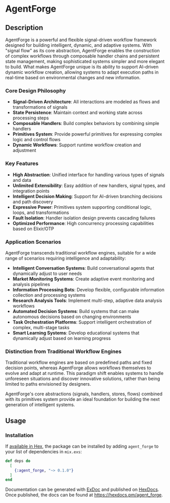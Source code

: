 # AgentForge

## Description

AgentForge is a powerful and flexible signal-driven workflow framework designed for building intelligent, dynamic, and adaptive systems. With "signal flow" as its core abstraction, AgentForge enables the construction of complex workflows through composable handler chains and persistent state management, making sophisticated systems simpler and more elegant to build. What makes AgentForge unique is its ability to support AI-driven dynamic workflow creation, allowing systems to adapt execution paths in real-time based on environmental changes and new information.

### Core Design Philosophy

- **Signal-Driven Architecture**: All interactions are modeled as flows and transformations of signals
- **State Persistence**: Maintain context and working state across processing steps
- **Composable Handlers**: Build complex behaviors by combining simple handlers
- **Primitives System**: Provide powerful primitives for expressing complex logic and control flows
- **Dynamic Workflows**: Support runtime workflow creation and adjustment

### Key Features

- **High Abstraction**: Unified interface for handling various types of signals and data
- **Unlimited Extensibility**: Easy addition of new handlers, signal types, and integration points
- **Intelligent Decision Making**: Support for AI-driven branching decisions and path discovery
- **Expressive Power**: Primitives system supporting conditional logic, loops, and transformations
- **Fault Isolation**: Handler isolation design prevents cascading failures
- **Optimized Performance**: High concurrency processing capabilities based on Elixir/OTP

### Application Scenarios

AgentForge transcends traditional workflow engines, suitable for a wide range of scenarios requiring intelligence and adaptability:

- **Intelligent Conversation Systems**: Build conversational agents that dynamically adjust to user needs
- **Market Monitoring Systems**: Create adaptive event monitoring and analysis pipelines
- **Information Processing Bots**: Develop flexible, configurable information collection and processing systems
- **Research Analysis Tools**: Implement multi-step, adaptive data analysis workflows
- **Automated Decision Systems**: Build systems that can make autonomous decisions based on changing environments
- **Task Orchestration Platforms**: Support intelligent orchestration of complex, multi-stage tasks
- **Smart Learning Systems**: Develop educational systems that dynamically adjust based on learning progress

### Distinction from Traditional Workflow Engines

Traditional workflow engines are based on predefined paths and fixed decision points, whereas AgentForge allows workflows themselves to evolve and adapt at runtime. This paradigm shift enables systems to handle unforeseen situations and discover innovative solutions, rather than being limited to paths envisioned by designers.

AgentForge's core abstractions (signals, handlers, stores, flows) combined with its primitives system provide an ideal foundation for building the next generation of intelligent systems.

## Usage

### Installation

If [available in Hex](https://hex.pm/docs/publish), the package can be installed
by adding `agent_forge` to your list of dependencies in `mix.exs`:

```elixir
def deps do
  [
    {:agent_forge, "~> 0.1.0"}
  ]
end
```

Documentation can be generated with [ExDoc](https://github.com/elixir-lang/ex_doc)
and published on [HexDocs](https://hexdocs.pm). Once published, the docs can
be found at <https://hexdocs.pm/agent_forge>.

